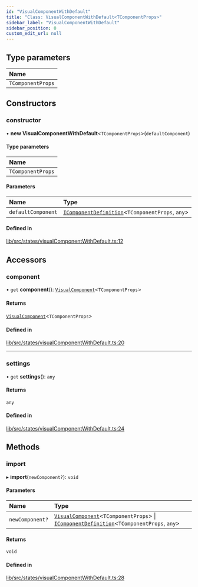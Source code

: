 ```yaml
---
id: "VisualComponentWithDefault"
title: "Class: VisualComponentWithDefault<TComponentProps>"
sidebar_label: "VisualComponentWithDefault"
sidebar_position: 0
custom_edit_url: null
---
```


## Type parameters

| Name |
| :------ |
| `TComponentProps` |

## Constructors

### constructor

• **new VisualComponentWithDefault**<`TComponentProps`\>(`defaultComponent`)

#### Type parameters

| Name |
| :------ |
| `TComponentProps` |

#### Parameters

| Name | Type |
| :------ | :------ |
| `defaultComponent` | [`IComponentDefinition`](../interfaces/IComponentDefinition)<`TComponentProps`, `any`\> |

#### Defined in

[lib/src/states/visualComponentWithDefault.ts:12](https://github.com/tokarchyn/react-easy-diagram/blob/370fa2c/lib/src/states/visualComponentWithDefault.ts#L12)

## Accessors

### component

• `get` **component**(): [`VisualComponent`](../#visualcomponent)<`TComponentProps`\>

#### Returns

[`VisualComponent`](../#visualcomponent)<`TComponentProps`\>

#### Defined in

[lib/src/states/visualComponentWithDefault.ts:20](https://github.com/tokarchyn/react-easy-diagram/blob/370fa2c/lib/src/states/visualComponentWithDefault.ts#L20)

___

### settings

• `get` **settings**(): `any`

#### Returns

`any`

#### Defined in

[lib/src/states/visualComponentWithDefault.ts:24](https://github.com/tokarchyn/react-easy-diagram/blob/370fa2c/lib/src/states/visualComponentWithDefault.ts#L24)

## Methods

### import

▸ **import**(`newComponent?`): `void`

#### Parameters

| Name | Type |
| :------ | :------ |
| `newComponent?` | [`VisualComponent`](../#visualcomponent)<`TComponentProps`\> \| [`IComponentDefinition`](../interfaces/IComponentDefinition)<`TComponentProps`, `any`\> |

#### Returns

`void`

#### Defined in

[lib/src/states/visualComponentWithDefault.ts:28](https://github.com/tokarchyn/react-easy-diagram/blob/370fa2c/lib/src/states/visualComponentWithDefault.ts#L28)
